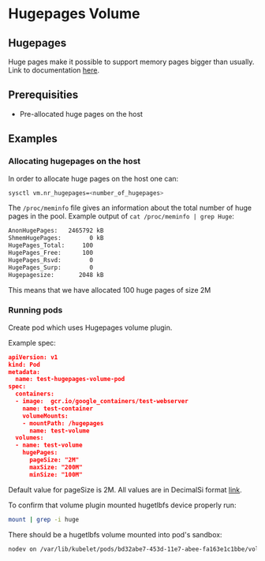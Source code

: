# Hugepages Volume

## Hugepages
Huge pages make it possible to support memory pages bigger than usually.
Link to documentation [here](https://www.kernel.org/doc/Documentation/vm/hugetlbpage.txt).

## Prerequisities
-  Pre-allocated huge pages  on the host

## Examples

### Allocating hugepages on the host

In order to allocate huge pages on the host one can:

```sh
sysctl vm.nr_hugepages=<number_of_hugepages>
```

The `/proc/meminfo` file gives an information about the total number of huge pages in the pool.
Example output of `cat /proc/meminfo | grep Huge`:

```sh
AnonHugePages:   2465792 kB
ShmemHugePages:        0 kB
HugePages_Total:     100
HugePages_Free:      100
HugePages_Rsvd:        0
HugePages_Surp:        0
Hugepagesize:       2048 kB
```

This means that we have allocated 100 huge pages of size 2M

### Running pods

Create pod which uses Hugepages volume plugin.

Example spec:

```json
apiVersion: v1
kind: Pod
metadata:
  name: test-hugepages-volume-pod
spec:
  containers:
  - image:  gcr.io/google_containers/test-webserver
    name: test-container
    volumeMounts:
    - mountPath: /hugepages
      name: test-volume
  volumes:
  - name: test-volume
    hugePages:
      pageSize: "2M"
      maxSize: "200M"
      minSize: "100M"
```

Default value for pageSize is 2M.
All values are in DecimalSi format [link](http://physics.nist.gov/cuu/Units/binary.html).

To confirm that volume plugin mounted hugetlbfs device properly run:

```sh
mount | grep -i huge
```

There should be a hugetlbfs volume mounted into pod's sandbox:

```sh
nodev on /var/lib/kubelet/pods/bd32abe7-453d-11e7-abee-fa163e1c1bbe/volumes/kubernetes.io~hugepages/hugepage type hugetlbfs (rw,relatime,size=200M,pagesize=2M,min_size=2M
```
